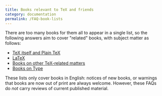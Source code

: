 ```yaml
---
title: Books relevant to TeX and friends
category: documentation
permalink: /FAQ-book-lists
---
```


There are too many books for them all to appear in a single list, so
the following answers aim to cover "related" books, with subject
matter as follows:
  

-  [TeX itself and Plain TeX](FAQ-tex-books)
-  [LaTeX](FAQ-latex-books)
-  [Books on other TeX-related matters](FAQ-other-books)
-  [Books on Type](FAQ-type-books)

These lists only cover books in English: notices of new books, or
warnings that books are now out of print are always welcome.  However,
these FAQs do _not_ carry reviews of current published
material.

